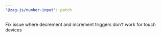 ```yaml
---
"@zag-js/number-input": patch
---
```


Fix issue where decrement and increment triggers don't work for touch devices

